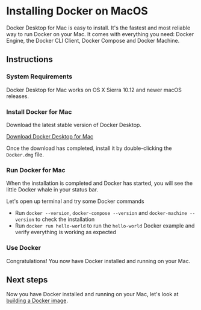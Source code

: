 # Installing Docker on MacOS

Docker Desktop for Mac is easy to install. It's the fastest and most reliable way to run Docker on your Mac. 
It comes with everything you need: Docker Engine, the Docker CLI Client, Docker Compose and Docker Machine. 


## Instructions

### System Requirements 
Docker Desktop for Mac works on OS X Sierra 10.12 and newer macOS releases. 

### Install Docker for Mac 

Download the latest stable version of Docker Desktop.

[Download Docker Desktop for Mac](https://download.docker.com/mac/stable/Docker.dmg) 

Once the download has completed, install it by double-clicking the `Docker.dmg` file.

### Run Docker for Mac

When the installation is completed and Docker has started, you will see the little Docker whale in your status bar. 

Let's open up terminal and try some Docker commands

* Run `docker --version`, `docker-compose --version` and `docker-machine --version` to check the installation
* Run `docker run hello-world` to run the `hello-world` Docker example and verify everything is working as expected


### Use Docker

Congratulations! You now have Docker installed and running on your Mac.


## Next steps
Now you have Docker installed and running on your Mac, let's look at [building a Docker image](/docker/building-a-docker-image).
